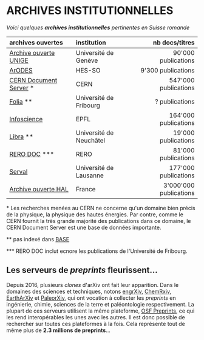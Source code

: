 # ARCHIVES INSTITUTIONNELLES

*Voici quelques **archives institutionnelles** pertinentes en Suisse romande*   

| archives ouvertes | institution | nb docs/titres |
| :-- | :-- | --: |
| [Archive ouverte UNIGE](https://archive-ouverte.unige.ch) | Université de Genève | 90'000 publications |
| [ArODES](http://arodes.hes-so.ch/)  | HES-SO | 9'300 publications |
| [CERN Document Server](https://cds.cern.ch/) \* | CERN | 547'000 publications |
| [Folia](https://folia.rero.ch/unifr/) \*\* | Université de Fribourg | ? publications |
| [Infoscience](https://infoscience.epfl.ch/) | EPFL | 164'000 publications |
| [Libra](https://libra.unine.ch) \*\* | Université de Neuchâtel | 19'000 publications |
| [RERO DOC](https://doc.rero.ch/) \*\*\* | RERO | 81'000 publications |
| [Serval](https://serval.unil.ch/search)   | Université de Lausanne | 177'000 publications |
| [Archive ouverte HAL](https://hal.archives-ouvertes.fr) | France | 3'000'000 publications |

\* Les recherches menées au CERN ne concerne qu'un domaine bien précis de la physique, la physique des hautes énergies. Par contre, comme le CERN fournit la très grande majorité des publications dans ce domaine, le CERN Document Server est une base de données importante.   

\** pas indexé dans [BASE](../03-moteurs-de-recherche/BASE.md)   

\*** RERO DOC inclut ecnore les publications de l'Université de Fribourg.

## Les serveurs de *preprints* fleurissent...

Depuis 2016, plusieurs *clones* d'arXiv ont fait leur apparition. Dans le domaines des sciences et techniques, notons [engrXiv](https://osf.io/preprints/engrxiv/), [ChemRxiv](http://www.chemrxiv.org/), [EarthArXiv](https://eartharxiv.org/) et [PaleorXiv](https://paleorxiv.org/), qui ont vocation à collecter les *preprints* en ingénierie, chimie, sciences de la terre et paléontologie respectivement. La plupart de ces serveurs utilisent la même plateforme, [OSF Preprints](https://osf.io/preprints/), ce qui les rend interopérables les unes avec les autres. Il est donc possible de rechercher sur toutes ces plateformes à la fois. Cela représente tout de même plus de **2.3 millions de preprints**...
